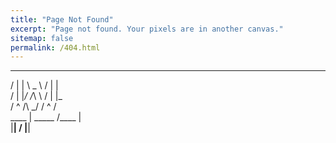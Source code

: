 ```yaml
---
title: "Page Not Found"
excerpt: "Page not found. Your pixels are in another canvas."
sitemap: false
permalink: /404.html
---
```


   _____  _______      _____  
  /  |  | \   _  \    /  |  |   
 /   |  |_/  /_\  \  /   |  |_  
/    ^   /\  \_/   \/    ^   /  
\____   |  \_____  /\____   |  
     |__|        \/      |__|  
     
     
<script type="text/javascript">
  var GOOG_FIXURL_LANG = 'en';
  var GOOG_FIXURL_SITE = '{{ site.url }}'
</script>
<script type="text/javascript"
  src="//linkhelp.clients.google.com/tbproxy/lh/wm/fixurl.js">
</script>
